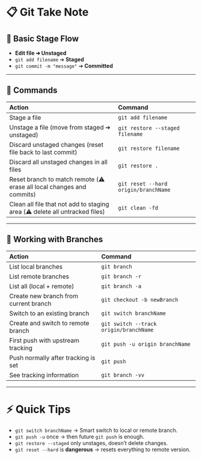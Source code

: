 # 📋 Git Take Note

## 📌 Basic Stage Flow

- **Edit file ➔ Unstaged**
- `git add filename` ➔ **Staged**
- `git commit -m "message"` ➔ **Committed**

---

## 📌 Commands

| Action                                                                      | Command                              |
| :-------------------------------------------------------------------------- | :----------------------------------- |
| Stage a file                                                                | `git add filename`                   |
| Unstage a file (move from staged ➔ unstaged)                                | `git restore --staged filename`      |
| Discard unstaged changes (reset file back to last commit)                   | `git restore filename`               |
| Discard all unstaged changes in all files                                   | `git restore .`                      |
| Reset branch to match remote (⚠️ erase all local changes and commits)       | `git reset --hard origin/branchName` |
| Clean all file that not add to staging area (⚠️ delete all untracked files) | `git clean -fd`                      |

---

## 📌 Working with Branches

| Action                                | Command                                |
| :------------------------------------ | :------------------------------------- |
| List local branches                   | `git branch`                           |
| List remote branches                  | `git branch -r`                        |
| List all (local + remote)             | `git branch -a`                        |
| Create new branch from current branch | `git checkout -b newBranch`            |
| Switch to an existing branch          | `git switch branchName`                |
| Create and switch to remote branch    | `git switch --track origin/branchName` |
| First push with upstream tracking     | `git push -u origin branchName`        |
| Push normally after tracking is set   | `git push`                             |
| See tracking information              | `git branch -vv`                       |

---

# ⚡ Quick Tips

- `git switch branchName` → Smart switch to local or remote branch.
- `git push -u` once → then future `git push` is enough.
- `git restore --staged` only unstages, doesn’t delete changes.
- `git reset --hard` is **dangerous** → resets everything to remote version.
